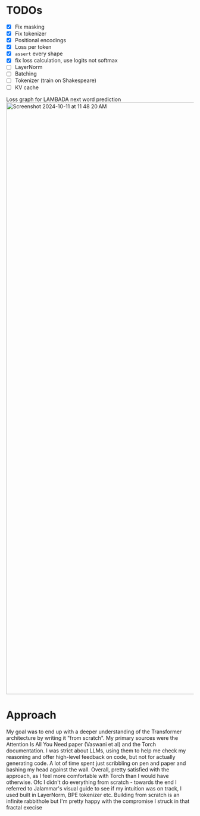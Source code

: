 # TODOs
- [x] Fix masking
- [x] Fix tokenizer
- [x] Positional encodings
- [x] Loss per token
- [x] `assert` every shape
- [x] fix loss calculation, use logits not softmax
- [ ] LayerNorm
- [ ] Batching
- [ ] Tokenizer (train on Shakespeare)
- [ ] KV cache

Loss graph for LAMBADA next word prediction      
<img width="1592" alt="Screenshot 2024-10-11 at 11 48 20 AM" src="https://github.com/user-attachments/assets/5910c8fe-91ff-41ff-8058-32c848311486">

# Approach
My goal was to end up with a deeper understanding of the Transformer architecture by writing it "from scratch". My primary sources were the Attention Is All You Need paper (Vaswani et al) and the Torch documentation. I was strict about LLMs, using them to help me check my reasoning and offer high-level feedback on code, but not for actually generating code. A lot of time spent just scribbling on pen and paper and bashing my head against the wall. Overall, pretty satisfied with the approach, as I feel more comfortable with Torch than I would have otherwise. Ofc I didn't do everything from scratch - towards the end I referred to Jalammar's visual guide to see if my intuition was on track, I used built in LayerNorm, BPE tokenizer etc. Building from scratch is an infinite rabbithole but I'm pretty happy with the compromise I struck in that fractal execise 
